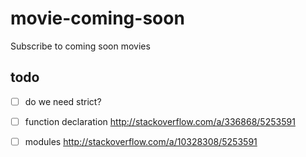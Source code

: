 # movie-coming-soon
Subscribe to coming soon movies


## todo
- [ ] do we need strict?
- [ ] function declaration http://stackoverflow.com/a/336868/5253591
- [ ] modules http://stackoverflow.com/a/10328308/5253591

